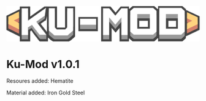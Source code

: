 ![alt text](https://github.com/ARiiiiii/Ku-Mod/blob/master/KU-MOD_Icon.png?raw=true)
# Ku-Mod v1.0.1
Resoures added:
Hematite

Material added:
Iron
Gold
Steel
